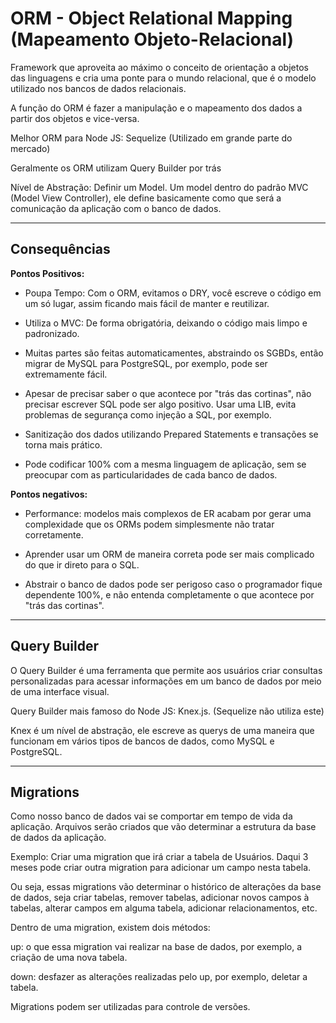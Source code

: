 # ORM - Object Relational Mapping (Mapeamento Objeto-Relacional)

Framework que aproveita ao máximo o conceito de orientação a objetos das linguagens e cria uma ponte para o mundo relacional, que é o modelo utilizado nos bancos de dados relacionais.

A função do ORM é fazer a manipulação e o mapeamento dos dados a partir dos objetos e vice-versa.

Melhor ORM para Node JS: Sequelize (Utilizado em grande parte do mercado)

Geralmente os ORM utilizam Query Builder por trás

Nível de Abstração: Definir um Model. Um model dentro do padrão MVC (Model View Controller), ele define basicamente como que será a comunicação da aplicação com o banco de dados.

---

## Consequências

**Pontos Positivos:**

- Poupa Tempo: Com o ORM, evitamos o DRY, você escreve o código em um só lugar, assim ficando mais fácil de manter e reutilizar.

- Utiliza o MVC: De forma obrigatória, deixando o código mais limpo e padronizado.

- Muitas partes são feitas automaticamentes, abstraindo os SGBDs, então migrar de MySQL para PostgreSQL, por exemplo, pode ser extremamente fácil.

- Apesar de precisar saber o que acontece por "trás das cortinas", não precisar escrever SQL pode ser algo positivo. Usar uma LIB, evita problemas de segurança como injeção a SQL, por exemplo.

- Sanitização dos dados utilizando Prepared Statements e transações se torna mais prático.

- Pode codificar 100% com a mesma linguagem de aplicação, sem se preocupar com as particularidades de cada banco de dados.


**Pontos negativos:**

- Performance: modelos mais complexos de ER acabam por gerar uma complexidade que os ORMs podem simplesmente não tratar corretamente.

- Aprender usar um ORM de maneira correta pode ser mais complicado do que ir direto para o SQL.

- Abstrair o banco de dados pode ser perigoso caso o programador fique dependente 100%, e não entenda completamente o que acontece por "trás das cortinas".

---

## Query Builder

O Query Builder é uma ferramenta que permite aos usuários criar consultas personalizadas para acessar informações em um banco de dados por meio de uma interface visual.

Query Builder mais famoso do Node JS: Knex.js. (Sequelize não utiliza este)

Knex é um nível de abstração, ele escreve as querys de uma maneira que funcionam em vários tipos de bancos de dados, como MySQL e PostgreSQL.

---

## Migrations

Como nosso banco de dados vai se comportar em tempo de vida da aplicação. Arquivos serão criados que vão determinar a estrutura da base de dados da aplicação.

Exemplo: Criar uma migration que irá criar a tabela de Usuários. Daqui 3 meses pode criar outra migration para adicionar um campo nesta tabela.

Ou seja, essas migrations vão determinar o histórico de alterações da base de dados, seja criar tabelas, remover tabelas, adicionar novos campos à tabelas, alterar campos em alguma tabela, adicionar relacionamentos, etc.

Dentro de uma migration, existem dois métodos:

up: o que essa migration vai realizar na base de dados, por exemplo, a criação de uma nova tabela.

down: desfazer as alterações realizadas pelo up, por exemplo, deletar a tabela.

Migrations podem ser utilizadas para controle de versões.













